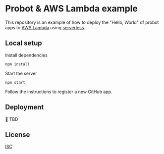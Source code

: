 # Probot & AWS Lambda example

This repository is an example of how to deploy the "Hello, World" of probot apps to [AWS Lambda](https://aws.amazon.com/lambda/) using [serverless](https://www.serverless.com/).

## Local setup

Install dependencies

```
npm install
```

Start the server

```
npm start
```

Follow the instructions to register a new GitHub app.

## Deployment

🚧 TBD

## License

[ISC](LICENSE)
